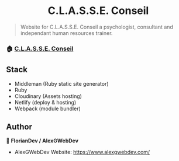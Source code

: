 <h1 align="center">C.L.A.S.S.E. Conseil</h1>

> Website for C.L.A.S.S.E. Conseil a psychologist, consultant and independant human resources trainer.

### 🏠 [C.L.A.S.S.E. Conseil](https://www.classeconseil.fr/)

## Stack
 - Middleman (Ruby static site generator)
 - Ruby
 - Cloudinary (Assets hosting)
 - Netlify (deploy & hosting)
 - Webpack (module bundler)

## Author
👤 **FlorianDev / AlexGWebDev**

* AlexGWebDev Website: https://www.alexgwebdev.com/

